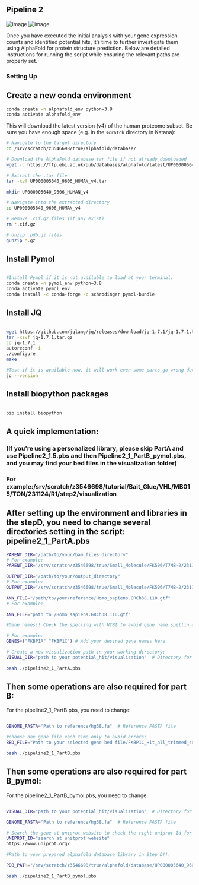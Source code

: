 ## Pipeline 2
![image](https://github.com/user-attachments/assets/6d290d16-b830-485e-bf54-6cb27c42ef00)
![image](https://github.com/user-attachments/assets/57577119-5bcc-4c78-a291-996995d52a68)


Once you have executed the initial analysis with your gene expression counts and identified potential hits, it’s time to further investigate them using AlphaFold for protein structure prediction. Below are detailed instructions for running the script while ensuring the relevant paths are properly set.

### Setting Up 

## Create a new conda environment
```bash
conda create -n alphafold_env python=3.9
conda activate alphafold_env
```

This will download the latest version (v4) of the human proteome subset. Be sure you have enough space (e.g. in the `scratch` directory in Katana):
```bash
# Navigate to the target directory
cd /srv/scratch/z3546698/true/alphafold/database/

# Download the AlphaFold database tar file if not already downloaded
wget -c https://ftp.ebi.ac.uk/pub/databases/alphafold/latest/UP000005640_9606_HUMAN_v4.tar

# Extract the .tar file
tar -xvf UP000005640_9606_HUMAN_v4.tar

mkdir UP000005640_9606_HUMAN_v4

# Navigate into the extracted directory
cd UP000005640_9606_HUMAN_v4

# Remove .cif.gz files (if any exist)
rm *.cif.gz

# Unzip .pdb.gz files
gunzip *.gz
```

## Install Pymol

```bash

#Install Pymol if it is not available to load at your terminal:
conda create -n pymol_env python=3.8
conda activate pymol_env
conda install -c conda-forge -c schrodinger pymol-bundle

```

## Install JQ
```bash

wget https://github.com/jqlang/jq/releases/download/jq-1.7.1/jq-1.7.1.tar.gz
tar -xzvf jq-1.7.1.tar.gz
cd jq-1.7.1
autoreconf -i
./configure
make

#Test if it is available now, it will work even some parts go wrong during installation, just check it 
jq --version

```
## Install biopython packages

```bash

pip install biopython

```


## A quick implementation:
### (If you're using a personalized library, please skip PartA and use Pipeline2_1.5.pbs and then Pipeline2_1_PartB_pymol.pbs, and you may find your bed files in the visualization folder)

### For example:/srv/scratch/z3546698/tutorial/Bait_Glue/VHL/MB015/TON/231124/R1/step2/visualization

## After setting up the environment and libraries in the stepD, you need to change several directories setting in the script: pipeline2_1_PartA.pbs

```bash
PARENT_DIR="/path/to/your/bam_files_directory"
# For example:
PARENT_DIR="/srv/scratch/z3546698/true/Small_Molecule/FK506/T7MB-2/231119/R3/step2"

OUTPUT_DIR="/path/to/your/output_directory"
# For example:
OUTPUT_DIR="/srv/scratch/z3546698/true/Small_Molecule/FK506/T7MB-2/231119/potential_hit"

ANN_FILE="/path/to/your/reference/Homo_sapiens.GRCh38.110.gtf"
# For example:

ANN_FILE="path to /Homo_sapiens.GRCh38.110.gtf"

#Gene names!! Check the spelling with NCBI to avoid gene name spellin errors:

# For example:
GENES=("FKBP1A" "FKBP1C") # Add your desired gene names here

# Create a new visualization path in your working directory:
VISUAL_DIR="path to your potential_hit/visualization"  # Directory for visualizations

bash ./pipeline2_1_PartA.pbs
```

## Then some operations are also required for part B:

For the pipeline2_1_PartB.pbs, you need to change:

```bash

GENOME_FASTA="Path to reference/hg38.fa"  # Reference FASTA file

#choose one gene file each time only to avoid errors:
BED_FILE="Path to your selected gene bed file/FKBP1C_Hit_all_trimmed_sorted_merged.bed"  # BED file with high coverage regions

bash ./pipeline2_1_PartB.pbs
```

## Then some operations are also required for part B_pymol:

For the pipeline2_1_PartB_pymol.pbs, you need to change:

```bash

VISUAL_DIR="path to your potential_hit/visualization"  # Directory for visualizations

GENOME_FASTA="Path to reference/hg38.fa"  # Reference FASTA file

# Search the gene at uniprot website to check the right uniprot Id for each gene and edit:
UNIPROT_ID="search at unitprot website"
https://www.uniprot.org/

#Path to your prepared alphafold database library in Step D!!:

PDB_PATH="/srv/scratch/z3546698/true/alphafold/database/UP000005640_9606_HUMAN_v4/AF-${UNIPROT_ID}-F1-model_v4.pdb"

bash ./pipeline2_1_PartB_pymol.pbs

```





